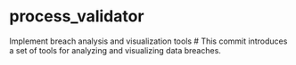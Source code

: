 # process_validator
 Implement breach analysis and visualization tools # This commit introduces a set of tools for analyzing and visualizing data breaches.
